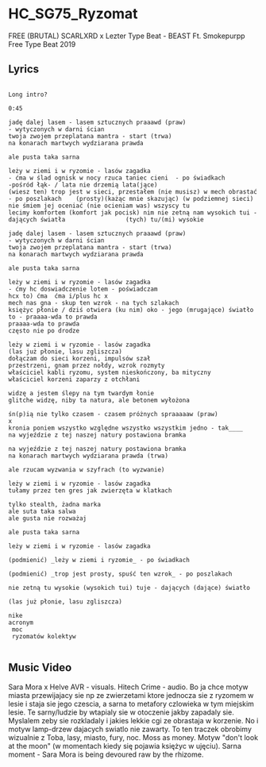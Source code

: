 # HC_SG75_Ryzomat

FREE (BRUTAL) SCARLXRD x Lezter Type Beat - BEAST  Ft. Smokepurpp  Free Type Beat 2019

## Lyrics

```

Long intro?

0:45

jadę dalej lasem - lasem sztucznych praaawd (praw)
- wytyczonych w darni ścian
twoja zwojem przeplatana mantra - start (trwa)
na konarach martwych wydziarana prawda

ale pusta taka sarna

leży w ziemi i w ryzomie - lasów zagadka
- ćma w ślad ognisk w nocy rzuca taniec cieni  - po świadkach                      -pośród łąk- / lata nie drzemią lata(jące) 
(wiesz ten) trop jest w sieci, przestałem (nie musisz) w mech obrastać - po poszlakach    (prosty)(każąc mnie skazując) (w podziemnej sieci) 
nie śmiem jej oceniać (nie ocieniam was) wszyscy tu
lecimy komfortem (komfort jak pocisk) nim nie zetną nam wysokich tui - dających światła                 (tych) tu/(mi) wysokie

jadę dalej lasem - lasem sztucznych praaawd (praw)
- wytyczonych w darni ścian
twoja zwojem przeplatana mantra - start (trwa)
na konarach martwych wydziarana prawda

ale pusta taka sarna

leży w ziemi i w ryzomie - lasów zagadka
- ćmy hc doswiadczenie lotem - poświadczam                              hcx to) ćma  ćma i/plus hc x
mech nas gna - skup ten wzrok - na tych szlakach
księżyc płonie / dziś otwiera (ku nim) oko - jego (mrugające) światło to - praaaa-wda to prawda
praaaa-wda to prawda
często nie po drodze

leży w ziemi i w ryzomie - lasów zagadka
(las już płonie, lasu zgliszcza)
dołączam do sieci korzeni, impulsów szał
przestrzeni, gnam przez nołdy, wzrok rozmyty
właściciel kabli ryzomu, system nieskończony, ba mityczny
właściciel korzeni zaparzy z otchłani

widzę a jestem ślepy na tym twardym łonie
glitche widzę, niby ta natura, ale betonem wyłożona

śn(p)ią nie tylko czasem - czasem próżnych spraaaaaw (praw)
x
kronia poniem wszystko względne wszystko wszystkim jedno - tak____
na wyjeździe z tej naszej natury postawiona bramka

na wyjeździe z tej naszej natury postawiona bramka
na konarach martwych wydziarana prawda (trwa)

ale rzucam wyzwania w szyfrach (to wyzwanie)

leży w ziemi i w ryzomie - lasów zagadka
tułamy przez ten gres jak zwierzęta w klatkach

tylko stealth, żadna marka
ale suta taka salwa
ale gusta nie rozważaj

ale pusta taka sarna

leży w ziemi i w ryzomie - lasów zagadka

(podmienić) _leży w ziemi i ryzomie_ - po świadkach

(podmienić) _trop jest prosty, spuść ten wzrok_ - po poszlakach

nie zetną tu wysokie (wysokich tui) tuje - dających (dające) światło

(las już płonie, lasu zgliszcza)

nike
acronym
 moc 
 ryzomatów kolektyw


```

## Music Video

Sara Mora x Helve AVR - visuals. Hitech Crime - audio.
Bo ja chce motyw miasta przewijajacy sie np ze zwierzetami ktore jednocza sie z ryzomem w lesie i staja sie jego czescia, a sarna to metafory czlowieka w tym miejskim lesie. Te sarny/ludzie by wtapialy sie w otoczenie jakby zapadaly sie. Myslalem zeby sie rozkladaly i jakies lekkie cgi ze obrastaja w korzenie. No i motyw lamp-drzew dajacych swiatlo nie zawarty. To ten traczek obrobimy wizualnie z Toba, lasy, miasto, fury, noc. Moss as money. Motyw "don't look at the moon" (w momentach kiedy się pojawia księżyc w ujęciu). Sarna moment - Sara Mora is being devoured raw by the rhizome.
